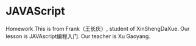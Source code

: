# JAVAScript
Homework
This is from Frank（王长庆）, student of XinShengDaXue.
Our lesson is JAVAscript编程入门.
Our teacher is Xu Gaoyang.

